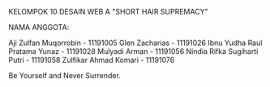 KELOMPOK 10 DESAIN WEB A
"SHORT HAIR SUPREMACY"

NAMA ANGGOTA:

  Aji Zulfan Muqorrobin - 11191005
  Glen Zacharias - 11191026
  Ibnu Yudha Raul Pratama Yunaz - 11191028
  Mulyadi Arman - 11191056
  Nindia Rifka Sugiharti Putri - 11191058
  Zulfikar Ahmad Komari - 11191076

Be Yourself and Never Surrender.
